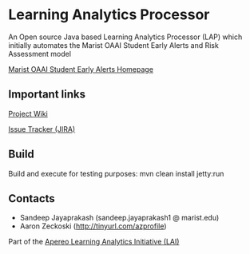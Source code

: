Learning Analytics Processor
============================
An Open source Java based Learning Analytics Processor (LAP) which initially automates the Marist OAAI Student Early Alerts and Risk Assessment model

[Marist OAAI Student Early Alerts Homepage](https://confluence.sakaiproject.org/x/8aWCB)

Important links
---------------

[Project Wiki](https://confluence.sakaiproject.org/display/LAI/Apereo+Learning+Analytics+Processor)

[Issue Tracker (JIRA)](https://jira.sakaiproject.org/browse/LAI)

Build
-----
Build and execute for testing purposes:
mvn clean install jetty:run

Contacts
--------
- Sandeep Jayaprakash (sandeep.jayaprakash1 @ marist.edu)
- Aaron Zeckoski (http://tinyurl.com/azprofile)

Part of the [Apereo Learning Analytics Initiative (LAI)](https://confluence.sakaiproject.org/display/LAI)
